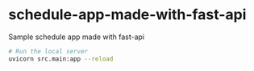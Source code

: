 # schedule-app-made-with-fast-api
Sample schedule app made with fast-api

```sh
# Run the local server
uvicorn src.main:app --reload
```